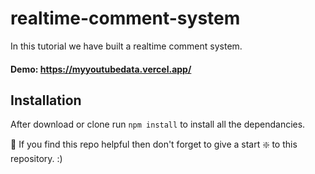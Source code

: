 # realtime-comment-system
In this tutorial we have built a realtime comment system.

#### Demo: https://myyoutubedata.vercel.app/

## Installation 
After download or clone run `npm install` to install all the dependancies.


🙏 If you find this repo helpful then don't forget to give a start ❇️ to this repository. :)
